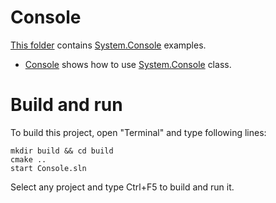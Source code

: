 # Console

[This folder](.) contains [System.Console](https://learn.microsoft.com/en-us/dotnet/api/system.console) examples.

* [Console](Console/README.md) shows how to use [System.Console](https://learn.microsoft.com/en-us/dotnet/api/system.console) class.

# Build and run

To build this project, open "Terminal" and type following lines:

```batch
mkdir build && cd build
cmake ..
start Console.sln
```

Select any project and type Ctrl+F5 to build and run it.

